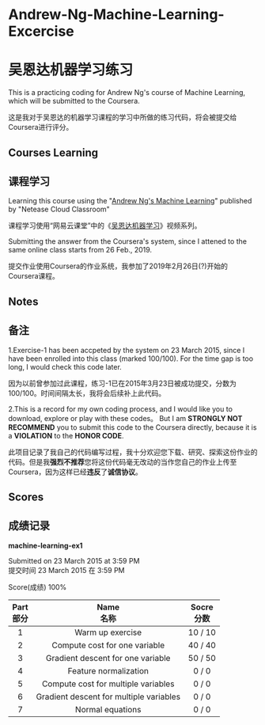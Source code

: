 # Andrew-Ng-Machine-Learning-Excercise
# 吴恩达机器学习练习

This is a practicing coding for Andrew Ng's course of Machine Learning, which will be submitted to the Coursera. 

这是我对于吴恩达的机器学习课程的学习中所做的练习代码，将会被提交给Coursera进行评分。


## Courses Learning
## 课程学习

Learning this course using the "[Andrew Ng's Machine Learning](https://study.163.com/course/courseLearn.htm?courseId=1004570029)" published by "Netease Cloud Classroom"

课程学习使用“网易云课堂”中的《[吴恩达机器学习](https://study.163.com/course/courseLearn.htm?courseId=1004570029)》视频系列。

Submitting the answer from the Coursera's system, since I attened to the same online class starts from 26 Feb., 2019.

提交作业使用Coursera的作业系统，我参加了2019年2月26日(?)开始的Coursera课程。

## Notes
## 备注

1.Exercise-1 has been accpeted by the system on 23 March 2015, since I have been enrolled into this class (marked 100/100). For the time gap is too long, I would check this code later. 

因为以前曾参加过此课程，练习-1已在2015年3月23日被成功提交，分数为100/100。时间间隔太长，我将会后续补上此代码。

2.This is a record for my own coding process, and I would like you to download, explore or play with these codes。 But I am **STRONGLY NOT RECOMMEND** you to submit this code to the Coursera directly, because it is a **VIOLATION** to the **HONOR CODE**.

此项目记录了我自己的代码编写过程，我十分欢迎您下载、研究、探索这份作业的代码。但是我**强烈不推荐**您将这份代码毫无改动的当作您自己的作业上传至Coursera，因为这样已经**违反**了**诚信协议**。

## Scores
## 成绩记录

**machine-learning-ex1**

Submitted on 23 March 2015 at 3:59 PM</br>
提交时间 23 March 2015 在 3:59 PM

Score(成绩) 100% </br>

|Part</br>部分|Name</br>名称|Socre</br>分数|
| :-:   | :-----:  | :----: |
|1|	Warm up exercise	|10 / 10
|2|	Compute cost for one variable	|40 / 40
|3|	Gradient descent for one variable	|50 / 50
|4|	Feature normalization	|0 / 0
|5|	Compute cost for multiple variables	|0 / 0
|6|	Gradient descent for multiple variables	|0 / 0
|7|	Normal equations	|0 / 0
